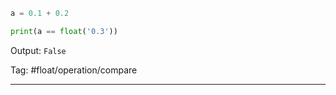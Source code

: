 ```python
a = 0.1 + 0.2

print(a == float('0.3'))
```
Output: `False`

Tag: #float/operation/compare

---